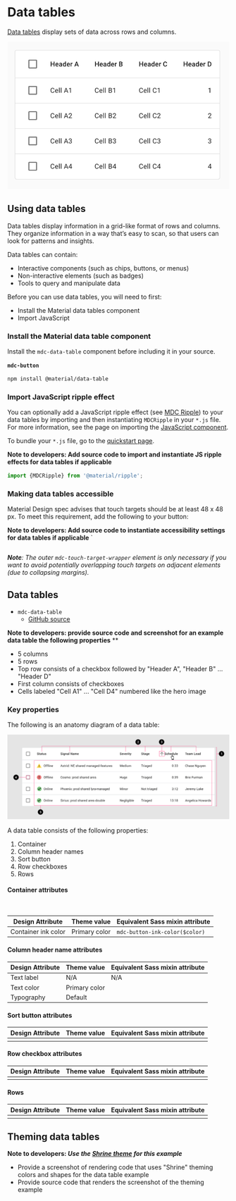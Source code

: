 <!--docs:
title: "Data tables"
layout: detail
section: components
excerpt: "Data tables display information in a grid-like format of rows and columns."
iconId: 
path: /catalog/data-tables/
api_doc_root: true
-->

# Data tables

[Data tables](https://material.io/components/data-tables/#) display sets of data across rows and columns.

![Data table with 5 rows: 1 header row, 4 rows, one column of checkboxes](assets/data-table-hero.png)

## Using data tables

Data tables display information in a grid-like format of rows and columns. They organize information in a way that’s easy to scan, so that users can look for patterns and insights.

Data tables can contain:

* Interactive components (such as chips, buttons, or menus)
* Non-interactive elements (such as badges)
* Tools to query and manipulate data

Before you can use data tables, you will need to first:

* Install the Material data tables component
* Import JavaScript

### Install the Material data table component

Install the `mdc-data-table` component before including it in your source.

**`mdc-button`**
```bash
npm install @material/data-table
```


### Import JavaScript ripple effect

You can optionally add a JavaScript ripple effect (see [MDC Ripple](https://github.com/material-components/material-components-web/blob/master/packages/mdc-ripple)) to your data tables by importing and then instantiating `MDCRipple` in your `*.js` file. For more information, see the page on importing the [JavaScript component](https://github.com/material-components/material-components-web/blob/master/docs/importing-js.md).

To bundle your `*.js` file, go to the [quickstart page](https://github.com/material-components/material-components-web/blob/master/docs/getting-started.md#quick-start-cdn).

**Note to developers: Add source code to import and instantiate JS ripple effects for data tables if applicable**
```js
import {MDCRipple} from '@material/ripple';
```
### Making data tables accessible

Material Design spec advises that touch targets should be at least 48 x 48 px.
To meet this requirement, add the following to your button:

**Note to developers: Add source code to instantiate accessibility settings for data tables if applicable**
`
```html
```

_**Note**: The outer `mdc-touch-target-wrapper` element is only necessary if you want to avoid potentially overlapping touch targets on adjacent elements (due to collapsing margins)._


## Data tables

* `mdc-data-table`
    * [GitHub source](https://github.com/material-components/material-components-web/tree/master/packages/mdc-data-table)

**Note to developers: provide source code and screenshot for an example data table the following properties**
**
* 5 columns
* 5 rows
* Top row consists of a checkbox followed by "Header A", "Header B" ... "Header D"
* First column consists of checkboxes
* Cells labeled "Cell A1" ... "Cell D4" numbered like the hero image



### Key properties


The following is an anatomy diagram of a data table:

![Data table anatomy diagram](assets/data-table-anatomy.png)

A data table consists of the following properties:

1. Container
1. Column header names
1. Sort button
1. Row checkboxes
1. Rows

#### Container attributes
<br>

Design Attribute | Theme value | Equivalent Sass mixin attribute
---|---|---
Container ink color | Primary color | `mdc-button-ink-color($color)`


#### Column header name attributes

Design Attribute | Theme value | Equivalent Sass mixin attribute
---|---|---
Text label | N/A |  N/A
Text color | Primary color |
Typography | Default |



#### Sort button attributes


 Design Attribute | Theme value | Equivalent Sass mixin attribute
---|---|---
 ||

#### Row checkbox attributes


 Design Attribute | Theme value | Equivalent Sass mixin attribute
---|---|---
 ||


#### Rows 

 Design Attribute | Theme value | Equivalent Sass mixin attribute
---|---|---
 | | 

## Theming data tables
**Note to developers: _Use the [Shrine theme](https://material.io/design/material-studies/shrine.html) for this example_**
* Provide a screenshot of rendering code that uses "Shrine" theming colors and shapes for the data table example
* Provide source code that renders the screenshot of the theming example


